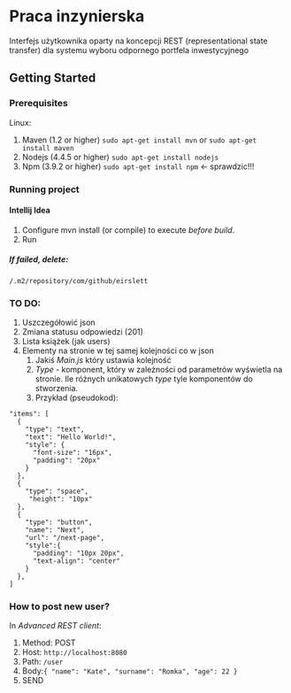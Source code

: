 # Praca inzynierska
Interfejs użytkownika oparty na koncepcji REST (representational state transfer) dla systemu wyboru odpornego portfela inwestycyjnego

## Getting Started

### Prerequisites

Linux:

1. Maven (1.2 or higher)
`sudo apt-get install mvn` or `sudo apt-get install maven`
2. Nodejs (4.4.5 or higher)
`sudo apt-get install nodejs`
3. Npm (3.9.2 or higher)
`sudo apt-get install npm` <- sprawdzic!!!

### Running project

#### Intellij Idea
1. Configure mvn install (or compile) to execute *before build*.
2. Run

##### If failed, delete: 
`/.m2/repository/com/github/eirslett`

### TO DO:
1. Uszczegółowić json
2. Zmiana statusu odpowiedzi (201)
3. Lista książek (jak users)
4. Elementy na stronie w tej samej kolejności co w json
    1. Jakiś *Main.js* który ustawia kolejność
    2. *Type* - komponent, który w zależności od parametrów wyświetla na stronie. Ile różnych unikatowych *type* tyle komponentów do stworzenia.
    3. Przykład (pseudokod):
  ```
  "items": [
    {
      "type": "text",
      "text": "Hello World!",
      "style": {
        "font-size": "16px",
        "padding": "20px"
      }
    },
    {
      "type": "space",
       "height": "10px" 
    },
    {
      "type": "button",
      "name": "Next",
      "url": "/next-page",
      "style":{
        "padding": "10px 20px",
        "text-align": "center"
      }    
    },
  ]
  ```

### How to post new user?
In *Advanced REST client*:
1. Method: POST
2. Host: `http://localhost:8080`
3. Path: `/user`
4. Body:``
  {
    "name": "Kate",
    "surname": "Romka",
    "age": 22
  }
  ``
  5. SEND
